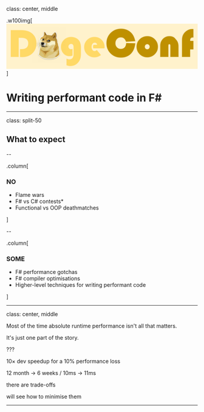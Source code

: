 class: center, middle

[doge]: images/doge.png
[red-cross]: images/red-cross.png

.w100img[![](images/dogeconf.png)]

# Writing performant code in F# #

---

class: split-50

## What to expect

--

.column[

### NO

- Flame wars
- F\# vs C\# contests*
- Functional vs OOP deathmatches

]

--

.column[

### SOME

- F\# performance gotchas
- F\# compiler optimisations
- Higher-level techniques for writing performant code

]

---

class: center, middle

Most of the time absolute runtime performance isn't all that matters.

It's just one part of the story.

???

10× dev speedup for a 10% performance loss

12 month -> 6 weeks / 10ms -> 11ms

there are trade-offs

will see how to minimise them

---
